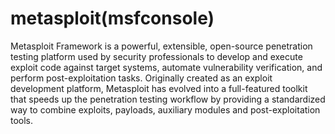 # metasploit(msfconsole)
Metasploit Framework is a powerful, extensible, open-source penetration testing platform used by security professionals to develop and execute exploit code against target systems, automate vulnerability verification, and perform post-exploitation tasks. Originally created as an exploit development platform, Metasploit has evolved into a full-featured toolkit that speeds up the penetration testing workflow by providing a standardized way to combine exploits, payloads, auxiliary modules and post-exploitation tools.
